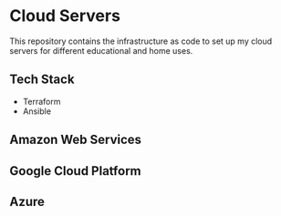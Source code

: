 # Cloud Servers

This repository contains the infrastructure as code to set up my cloud servers for different educational and home uses.

## Tech Stack

* Terraform
* Ansible

## Amazon Web Services

## Google Cloud Platform

## Azure
